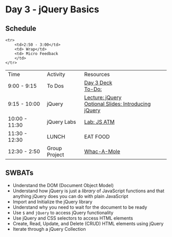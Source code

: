 # Day 3 - jQuery Basics

## Schedule

<table>
    <tr>
        <td>Time</td>
        <td>Activity</td>
        <td>Resources</td>
    </tr>
    <tr>
        <td>9:00 - 9:15</td>
        <td> To Dos</td>
        <td>
            <a href="#">Day 3 Deck</a>
            <br>
            <a href="#">To-Do:</a>
            <br>
        </td>
    </tr>
    <tr>
        <td>9:15 - 10:00</td>
        <td>jQuery</td>
        <td> 
            <a href="lectures/jquery-basics/LECTURE.md">Lecture: jQuery</a><br>
            <a href="https://docs.google.com/presentation/d/1fmBG0vUTzwVdk-wgTpE0xmnC3o-CUby_G0h6cQYUxyo">Optional Slides: Introducing jQuery</a>
        </td>
    </tr>
    <tr>
        <td>10:00 - 11:30</td>
        <td>jQuery Labs</td>
        <td> 
            <a href="https://github.com/learn-co-curriculum/Js-Atm-Function-Based">Lab: JS ATM</a>
        </td>
    </tr>
    <tr>
        <td>11:30 - 12:30</td>
        <td> LUNCH</td>
        <td> EAT FOOD </td>
    </tr>
    <tr>
        <td>12:30 - 2:50</td>
        <td> Group Project </td>
        <td> 
            <a href="https://github.com/learn-co-curriculum/hs-whac-a-mole">Whac-A-Mole</a>
         </td>
    </tr>

    <tr>
        <td>2:50 - 3:00</td>
        <td> Wrap</td>
        <td> Micro Feedback
        </td>
    </tr>
</table>

## SWBATs

+ Understand the DOM (Document Object Model)
+ Understand how jQuery is just a *library* of JavaScript functions and that anything jQuery does you can do with plain JavaScript
+ Import and Initialize the jQuery library
+ Understand why you need to wait for the document to be ready
+ Use `$` and `jQuery` to access jQuery functionality
+ Use jQuery and CSS selectors to access HTML elements
+ Create, Read, Update, and Delete (CRUD) HTML elements using jQuery
+ Iterate through a jQuery Collection
